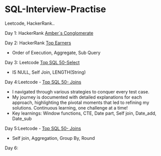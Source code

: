 # SQL-Interview-Practise
Leetcode, HackerRank..

Day 1:  HackerRank [Amber`s Conglomerate](https://www.linkedin.com/posts/mythilyramanathan_day1-activity-7142990614387687425-K_Nu?utm_source=share&utm_medium=member_desktop)

Day 2:  HackerRank [Top Earners](https://www.linkedin.com/posts/mythilyramanathan_day-2-of-my-sql-practice-link-to-day-1-activity-7143358577833910272-MVLN?utm_source=share&utm_medium=member_desktop)  
- Order of Execution, Aggregate, Sub Query

Day 3: Leetcode [Top SQL 50-Select](https://www.linkedin.com/posts/mythilyramanathan_day3-activity-7143732300453773312-hEyD?utm_source=share&utm_medium=member_desktop)
- IS NULL, Self Join, LENGTH(String)

Day 4:Leetcode - [Top SQL 50- Joins](https://www.linkedin.com/posts/mythilyramanathan_day-4-activity-7144657978044936192-8_-_?utm_source=share&utm_medium=member_desktop) 
- I navigated through various strategies to conquer every test case.
- My journey is documented with detailed explanations for each approach, highlighting the pivotal moments that led to refining my solutions. Continuous learning, one challenge at a time! 
- Key learnings: Window functions, CTE, Date part, Self join, Date_add, Date_sub

Day 5:Leetcode - [Top SQL 50- Joins](https://www.linkedin.com/posts/mythilyramanathan_day-5-of-my-sql-practice-leetcode-top-activity-7144737638653054977-rjty?utm_source=share&utm_medium=member_desktop)
- Self join, Aggregation, Group By, Round

Day 6:   
